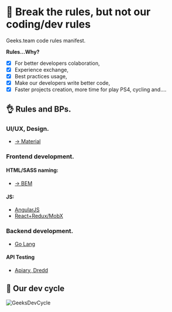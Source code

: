 # :punch: Break the rules, but not our coding/dev rules
Geeks.team code rules manifest.

**Rules...Why?**
- [x] For better developers colaboration,
- [x] Experience exchange, 
- [x] Best practices usage,
- [x] Make our developers write better code,
- [x] Faster projects creation, more time for play PS4, cycling and....

## :ok_hand: Rules and BPs.

### UI/UX, Design.
- [-> Material](https://material.google.com)

### Frontend development.

#### HTML/SASS naming:
- [-> BEM](https://ru.bem.info/methodology/naming-convention/)

#### JS:
- [AngularJS](https://github.com/geeksteam/CodeRules/tree/master/React)
- [React+Redux/MobX](https://github.com/geeksteam/CodeRules/tree/master/React)

### Backend development.
- [Go Lang](https://github.com/geeksteam/CodeRules/tree/master/Go)

#### API Testing
- [Apiary, Dredd](https://github.com/geeksteam/CodeRules/tree/master/Apiary)

## :clap: Our dev cycle
![GeeksDevCycle](https://github.com/geeksteam/CodeRules/blob/master/Geeks.DevProcess.png)

